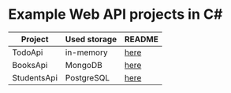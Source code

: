 # Example Web API projects in C#

| Project | Used storage | README |
| ------------- | ------------- | ------------- |
| TodoApi | in-memory | [here](TodoApi/README.md) |
| BooksApi | MongoDB | [here](BooksApi/README.md) |
| StudentsApi | PostgreSQL | [here](StudentsApi/README.md) |
